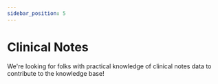```yaml
---
sidebar_position: 5
---
```


# Clinical Notes

We're looking for folks with practical knowledge of clinical notes data to contribute to the knowledge base!